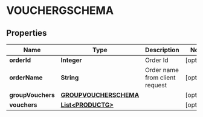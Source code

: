 

# VOUCHERGSCHEMA


## Properties

| Name | Type | Description | Notes |
|------------ | ------------- | ------------- | -------------|
|**orderId** | **Integer** | Order Id |  [optional] |
|**orderName** | **String** | Order name from client request |  [optional] |
|**groupVouchers** | [**GROUPVOUCHERSCHEMA**](GROUPVOUCHERSCHEMA.md) |  |  [optional] |
|**vouchers** | [**List&lt;PRODUCTG&gt;**](PRODUCTG.md) |  |  [optional] |



